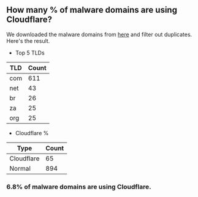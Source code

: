 ## How many % of malware domains are using Cloudflare?


We downloaded the malware domains from [here](https://urlhaus.abuse.ch) and filter out duplicates.
Here's the result.


[//]: # (start replacement)


- Top 5 TLDs

| TLD | Count |
| --- | --- |
| com | 611 |
| net | 43 |
| br | 26 |
| za | 25 |
| org | 25 |


- Cloudflare %

| Type | Count |
| --- | --- |
| Cloudflare | 65 |
| Normal | 894 |


### 6.8% of malware domains are using Cloudflare.